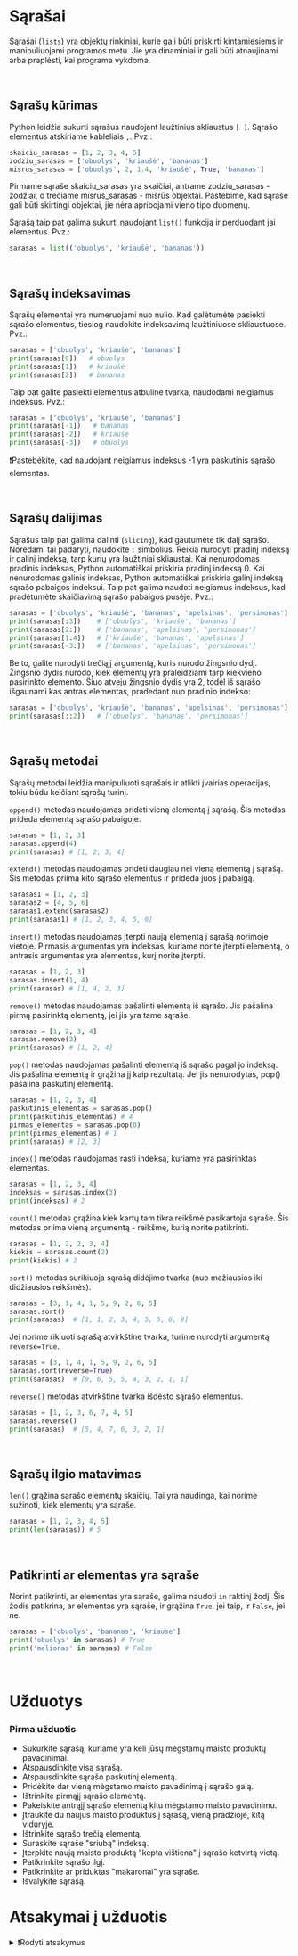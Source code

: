 # Sąrašai

Sąrašai (`lists`) yra objektų rinkiniai, kurie gali būti priskirti kintamiesiems ir manipuliuojami programos metu. Jie yra dinaminiai ir gali būti atnaujinami arba praplėsti, kai programa vykdoma.

<br>

## Sąrašų kūrimas

Python leidžia sukurti sąrašus naudojant laužtinius skliaustus `[ ]`. Sąrašo elementus atskiriame kableliais `,`. Pvz.:

```Python
skaiciu_sarasas = [1, 2, 3, 4, 5]
zodziu_sarasas = ['obuolys', 'kriaušė', 'bananas']
misrus_sarasas = ['obuolys', 2, 1.4, 'kriaušė', True, 'bananas']
```

Pirmame sąraše skaiciu_sarasas yra skaičiai, antrame zodziu_sarasas - žodžiai, o trečiame misrus_sarasas - mišrūs objektai. Pastebime, kad sąraše gali būti skirtingi objektai, jie nėra apribojami vieno tipo duomenų.

Sąrašą taip pat galima sukurti naudojant `list()` funkciją ir perduodant jai elementus. Pvz.:

```Python
sarasas = list(('obuolys', 'kriaušė', 'bananas'))
```

<br>

## Sąrašų indeksavimas

Sąrašų elementai yra numeruojami nuo nulio. Kad galėtumėte pasiekti sąrašo elementus, tiesiog naudokite indeksavimą laužtiniuose skliaustuose. Pvz.:

```Python
sarasas = ['obuolys', 'kriaušė', 'bananas']
print(sarasas[0])   # obuolys
print(sarasas[1])   # kriaušė
print(sarasas[2])   # bananas
```

Taip pat galite pasiekti elementus atbuline tvarka, naudodami neigiamus indeksus. Pvz.:

```Python
sarasas = ['obuolys', 'kriaušė', 'bananas']
print(sarasas[-1])   # bananas
print(sarasas[-2])   # kriaušė
print(sarasas[-3])   # obuolys
```

❗Pastebėkite, kad naudojant neigiamus indeksus -1 yra paskutinis sąrašo elementas.

<br>

## Sąrašų dalijimas

Sąrašus taip pat galima dalinti (`slicing`), kad gautumėte tik dalį sąrašo. Norėdami tai padaryti, naudokite `:` simbolius. Reikia nurodyti pradinį indeksą ir galinį indeksą, tarp kurių yra laužtiniai skliaustai. Kai nenurodomas pradinis indeksas, Python automatiškai priskiria pradinį indeksą 0. Kai nenurodomas galinis indeksas, Python automatiškai priskiria galinį indeksą sąrašo pabaigos indeksui. Taip pat galima naudoti neigiamus indeksus, kad pradėtumėte skaičiavimą sąrašo pabaigos pusėje. Pvz.:

```Python
sarasas = ['obuolys', 'kriaušė', 'bananas', 'apelsinas', 'persimonas']
print(sarasas[:3])    # ['obuolys', 'kriaušė', 'bananas']
print(sarasas[2:])    # ['bananas', 'apelsinas', 'persimonas']
print(sarasas[1:4])   # ['kriaušė', 'bananas', 'apelsinas']
print(sarasas[-3:])   # ['bananas', 'apelsinas', 'persimonas']

```

Be to, galite nurodyti trečiąjį argumentą, kuris nurodo žingsnio dydį. Žingsnio dydis nurodo, kiek elementų yra praleidžiami tarp kiekvieno pasirinkto elemento. Šiuo atveju žingsnio dydis yra 2, todėl iš sąrašo išgaunami kas antras elementas, pradedant nuo pradinio indekso:

```Python
sarasas = ['obuolys', 'kriaušė', 'bananas', 'apelsinas', 'persimonas']
print(sarasas[::2])   # ['obuolys', 'bananas', 'persimonas']
```

<br>

## Sąrašų metodai

Sąrašų metodai leidžia manipuliuoti sąrašais ir atlikti įvairias operacijas, tokiu būdu keičiant sąrašų turinį.

`append()` metodas naudojamas pridėti vieną elementą į sąrašą. Šis metodas prideda elementą sąrašo pabaigoje.

```Python
sarasas = [1, 2, 3]
sarasas.append(4)
print(sarasas) # [1, 2, 3, 4]
```

`extend()` metodas naudojamas pridėti daugiau nei vieną elementą į sąrašą. Šis metodas priima kito sąrašo elementus ir prideda juos į pabaigą.

```Python
sarasas1 = [1, 2, 3]
sarasas2 = [4, 5, 6]
sarasas1.extend(sarasas2)
print(sarasas1) # [1, 2, 3, 4, 5, 6]
```

`insert()` metodas naudojamas įterpti naują elementą į sąrašą norimoje vietoje. Pirmasis argumentas yra indeksas, kuriame norite įterpti elementą, o antrasis argumentas yra elementas, kurį norite įterpti.

```Python
sarasas = [1, 2, 3]
sarasas.insert(1, 4)
print(sarasas) # [1, 4, 2, 3]
```

`remove()` metodas naudojamas pašalinti elementą iš sąrašo. Jis pašalina pirmą pasirinktą elementą, jei jis yra tame sąraše.

```Python
sarasas = [1, 2, 3, 4]
sarasas.remove(3)
print(sarasas) # [1, 2, 4]
```

`pop()` metodas naudojamas pašalinti elementą iš sąrašo pagal jo indeksą. Jis pašalina elementą ir grąžina jį kaip rezultatą. Jei jis nenurodytas, pop() pašalina paskutinį elementą.

```Python
sarasas = [1, 2, 3, 4]
paskutinis_elementas = sarasas.pop()
print(paskutinis_elementas) # 4
pirmas_elementas = sarasas.pop(0)
print(pirmas_elementas) # 1
print(sarasas) # [2, 3]
```

`index()` metodas naudojamas rasti indeksą, kuriame yra pasirinktas elementas.

```Python
sarasas = [1, 2, 3, 4]
indeksas = sarasas.index(3)
print(indeksas) # 2
```

`count()` metodas grąžina kiek kartų tam tikra reikšmė pasikartoja sąraše. Šis metodas priima vieną argumentą - reikšmę, kurią norite patikrinti.

```Python
sarasas = [1, 2, 2, 3, 4]
kiekis = sarasas.count(2)
print(kiekis) # 2
```

`sort()` metodas surikiuoja sąrašą didėjimo tvarka (nuo mažiausios iki didžiausios reikšmės).

```Python
sarasas = [3, 1, 4, 1, 5, 9, 2, 6, 5]
sarasas.sort()
print(sarasas)  # [1, 1, 2, 3, 4, 5, 5, 6, 9]
```

Jei norime rikiuoti sąrašą atvirkštine tvarka, turime nurodyti argumentą `reverse=True`.

```Python
sarasas = [3, 1, 4, 1, 5, 9, 2, 6, 5]
sarasas.sort(reverse=True)
print(sarasas)  # [9, 6, 5, 5, 4, 3, 2, 1, 1]
```

`reverse()` metodas atvirkštine tvarka išdėsto sąrašo elementus.

```Python
sarasas = [1, 2, 3, 6, 7, 4, 5]
sarasas.reverse()
print(sarasas)  # [5, 4, 7, 6, 3, 2, 1]
```

<br>

## Sąrašų ilgio matavimas

`len()` grąžina sąrašo elementų skaičių. Tai yra naudinga, kai norime sužinoti, kiek elementų yra sąraše.

```Python
sarasas = [1, 2, 3, 4, 5]
print(len(sarasas)) # 5
```

<br>

## Patikrinti ar elementas yra sąraše

Norint patikrinti, ar elementas yra sąraše, galima naudoti `in` raktinį žodį. Šis žodis patikrina, ar elementas yra sąraše, ir grąžina `True`, jei taip, ir `False`, jei ne.

```Python
sarasas = ['obuolys', 'bananas', 'kriause']
print('obuolys' in sarasas) # True
print('melionas' in sarasas) # False
```

<br>

# Užduotys

### Pirma užduotis

- Sukurkite sąrašą, kuriame yra keli jūsų mėgstamų maisto produktų pavadinimai.
- Atspausdinkite visą sąrašą.
- Atspausdinkite sąrašo paskutinį elementą.
- Pridėkite dar vieną mėgstamo maisto pavadinimą į sąrašo galą.
- Ištrinkite pirmąjį sąrašo elementą.
- Pakeiskite antrąjį sąrašo elementą kitu mėgstamo maisto pavadinimu.
- Įtraukite du naujus maisto produktus į sąrašą, vieną pradžioje, kitą viduryje.
- Ištrinkite sąrašo trečią elementą.
- Suraskite sąraše "sriubą" indeksą.
- Įterpkite naują maisto produktą "kepta vištiena" į sąrašo ketvirtą vietą.
- Patikrinkite sąrašo ilgį.
- Patikrinkite ar priduktas "makaronai" yra sąraše.
- Išvalykite sąrašą.

# Atsakymai į užduotis
<details><summary>❗Rodyti atsakymus</summary>
<br>
<details>
  <summary>Pirma užduotis</summary>
  <hr>

```Python
maisto_produktai = ['Cepelinai', 'Sriuba', 'Koldūnai', 'Kebabai']
print("Visas sąrašas:", maisto_produktai)
print("Sąrašo paskutinis elementas:", maisto_produktai[-1])
maisto_produktai.append('Pica')
print("Sąrašas su pridėtu elementu:", maisto_produktai)
maisto_produktai.pop(0)
print("Sąrašas be pirmojo elemento:", maisto_produktai)
maisto_produktai[1] = 'Kepsnys'
print("Sąrašas su pakeistu antruoju elementu:", maisto_produktai)
maisto_produktai.insert(0, 'Kava')
maisto_produktai.insert(2, 'Makaronai')
print("Sąrašas su įtrauktais elementais:", maisto_produktai)
maisto_produktai.pop(2)
print("Sąrašas be trečiojo elemento:", maisto_produktai)
sriubos_indeksas = maisto_produktai.index('Sriuba')
print("Sąrašo 'Sriuba' indeksas:", sriubos_indeksas)
maisto_produktai.insert(3, 'Kepta vištiena')
print("Sąrašas su įterptu nauju elementu:", maisto_produktai)
print("Sąrašo ilgis:", len(maisto_produktai))
print("Sąraše yra makaronai:", 'makaronai' in maisto_produktai)
maisto_produktai.clear()
print("Išvalytas sąrašas:", maisto_produktai)

```
<p>Output:</p>

```Python
Visas sąrašas: ['Cepelinai', 'Sriuba', 'Koldūnai', 'Kebabai']
Sąrašo paskutinis elementas: Kebabai
Sąrašas su pridėtu elementu: ['Cepelinai', 'Sriuba', 'Koldūnai', 'Kebabai', 'Pica']
Sąrašas be pirmojo elemento: ['Sriuba', 'Koldūnai', 'Kebabai', 'Pica']
Sąrašas su pakeistu antruoju elementu: ['Sriuba', 'Kepsnys', 'Kebabai', 'Pica']
Sąrašas su įtrauktais elementais: ['Kava', 'Sriuba', 'Makaronai', 'Kepsnys', 'Kebabai', 'Pica']
Sąrašas be trečiojo elemento: ['Kava', 'Sriuba', 'Kepsnys', 'Kebabai', 'Pica']
Sąrašo 'Sriuba' indeksas: 1
Sąrašas su įterptu nauju elementu: ['Kava', 'Sriuba', 'Kepsnys', 'Kepta vištiena', 'Kebabai', 'Pica']
Sąrašo ilgis: 6
Sąraše yra makaronai: False
Išvalytas sąrašas: []
```
</details>